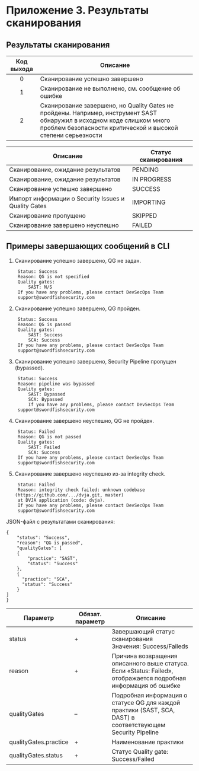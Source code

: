 # Приложение 3. Результаты сканирования

## Результаты сканирования

Код выхода|Описание
:-:|-
0|Сканирование успешно завершено
1|Сканирование не выполнено, см. сообщение об ошибке
2|Сканирование завершено, но Quality Gates не пройдены. Например, инструмент SAST обнаружил в исходном коде слишком много проблем безопасности критической и высокой степени серьезности
 
Описание|Статус сканирования
-|-
Сканирование, ожидание результатов|PENDING
Сканирование, ожидание результатов|IN PROGRESS
Сканирование успешно завершено|SUCCESS
Импорт информации о Security Issues и Quality Gates|IMPORTING
Сканирование пропущено|SKIPPED
Сканирование завершено неуспешно|FAILED

## Примеры завершающих сообщений в CLI

1. Сканирование успешно завершено, QG не задан.

        Status: Success
        Reason: QG is not specified
        Quality gates:
            SAST: N/S
        If you have any problems, please contact DevSecOps Team
        support@swordfishsecurity.com

2. Сканирование успешно завершено, QG пройден.

        Status: Success
        Reason: QG is passed
        Quality gates:
            SAST: Success
            SCA: Success
        If you have any problems, please contact DevSecOps Team
        support@swordfishsecurity.com

3. Сканирование успешно завершено, Security Pipeline пропущен (bypassed).

        Status: Success
        Reason: pipeline was bypassed
        Quality gates:
            SAST: Bypassed
            SCA: Bypassed
            If you have any problems, please contact DevSecOps Team
        support@swordfishsecurity.com

4. Сканирование завершено неуспешно, QG не пройден.

        Status: Failed
        Reason: QG is not passed
        Quality gates:
            SAST: Failed
            SCA: Success
        If you have any problems, please contact DevSecOps Team
        support@swordfishsecurity.com

5. Сканирование завершено неуспешно из-за integrity check.

        Status: Failed
        Reason: integrity check failed: unknown codebase (https://github.com/.../dvja.git, master)
        at DVJA application (code: dvja).
        If you have any problems, please contact DevSecOps Team
        support@swordfishsecurity.com

JSON-файл с результатами сканирования:

    {
        "status": "Success",
        "reason": "QG is passed",
        "qualityGates": [
        {
            "practice": "SAST",
            "status": "Success"
        },
        {
          "practice": "SCA",
          "status": "Success"
        }
    ]
    }

Параметр|Обязат. параметр|Описание
-|-|-
status|+|Завершающий статус сканирования<br>Значения: Success/Faileds
reason|+|Причина возвращения описанного выше статуса. Если «Status: Failed», отображается подробная информация об ошибке
qualityGates|–|Подробная информация о статусе QG для каждой практики (SAST, SCA, DAST) в соответствующем Security Pipeline
qualityGates.practice|+|Наименование практики
qualityGates.status|+|Статус Quality gate: Success/Failed